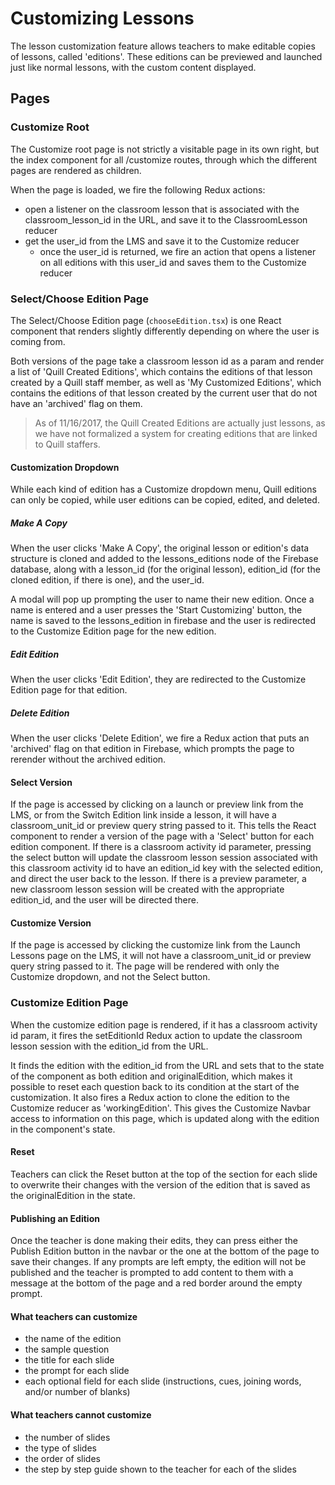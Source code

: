 # Customizing Lessons

The lesson customization feature allows teachers to make editable copies of lessons, called 'editions'. These editions can be previewed and launched just like normal lessons, with the custom content displayed.

## Pages

### Customize Root
The Customize root page is not strictly a visitable page in its own right, but the index component for all /customize routes, through which the different pages are rendered as children.

When the page is loaded, we fire the following Redux actions:

- open a listener on the classroom lesson that is associated with the classroom_lesson_id in the URL, and save it to the ClassroomLesson reducer
- get the user_id from the LMS and save it to the Customize reducer
  - once the user_id is returned, we fire an action that opens a listener on all editions with this user_id and saves them to the Customize reducer

### Select/Choose Edition Page

The Select/Choose Edition page (`chooseEdition.tsx`) is one React component that renders slightly differently depending on where the user is coming from.

Both versions of the page take a classroom lesson id as a param and render a list of 'Quill Created Editions', which contains the editions of that lesson created by a Quill staff member, as well as 'My Customized Editions', which contains the editions of that lesson created by the current user that do not have an 'archived' flag on them.

> As of 11/16/2017, the Quill Created Editions are actually just lessons, as we have not formalized a system for creating editions that are linked to Quill staffers.

#### Customization Dropdown

While each kind of edition has a Customize dropdown menu, Quill editions can only be copied, while user editions can be copied, edited, and deleted.

##### Make A Copy
When the user clicks 'Make A Copy', the original lesson or edition's data structure is cloned and added to the lessons_editions node of the Firebase database, along with a lesson_id (for the original lesson), edition_id (for the cloned edition, if there is one), and the user_id.

A modal will pop up prompting the user to name their new edition. Once a name is entered and a user presses the 'Start Customizing' button, the name is saved to the lessons_edition in firebase and the user is redirected to the Customize Edition page for the new edition.

##### Edit Edition
When the user clicks 'Edit Edition', they are redirected to the Customize Edition page for that edition.

##### Delete Edition
When the user clicks 'Delete Edition', we fire a Redux action that puts an 'archived' flag on that edition in Firebase, which prompts the page to rerender without the archived edition.

#### Select Version
If the page is accessed by clicking on a launch or preview link from the LMS, or from the Switch Edition link inside a lesson, it will have a classroom_unit_id or preview query string passed to it. This tells the React component to render a version of the page with a 'Select' button for each edition component. If there is a classroom activity id parameter, pressing the select button will update the classroom lesson session associated with this classroom activity id to have an edition_id key with the selected edition, and direct the user back to the lesson. If there is a preview parameter, a new classroom lesson session will be created with the appropriate edition_id, and the user will be directed there.

#### Customize Version
If the page is accessed by clicking the customize link from the Launch Lessons page on the LMS, it will not have a classroom_unit_id or preview query string passed to it. The page will be rendered with only the Customize dropdown, and not the Select button.

### Customize Edition Page
When the customize edition page is rendered, if it has a classroom activity id param, it fires the setEditionId Redux action to update the classroom lesson session with the edition_id from the URL.

It finds the edition with the edition_id from the URL and sets that to the state of the component as both edition and originalEdition, which makes it possible to reset each question back to its condition at the start of the customization. It also fires a Redux action to clone the edition to the Customize reducer as 'workingEdition'. This gives the Customize Navbar access to information on this page, which is updated along with the edition in the component's state.

#### Reset

Teachers can click the Reset button at the top of the section for each slide to overwrite their changes with the version of the edition that is saved as the originalEdition in the state.

#### Publishing an Edition

Once the teacher is done making their edits, they can press either the Publish Edition button in the navbar or the one at the bottom of the page to save their changes. If any prompts are left empty, the edition will not be published and the teacher is prompted to add content to them with a message at the bottom of the page and a red border around the empty prompt.

#### What teachers can customize
- the name of the edition
- the sample question
- the title for each slide
- the prompt for each slide
- each optional field for each slide (instructions, cues, joining words, and/or number of blanks)

#### What teachers cannot customize
- the number of slides
- the type of slides
- the order of slides
- the step by step guide shown to the teacher for each of the slides

